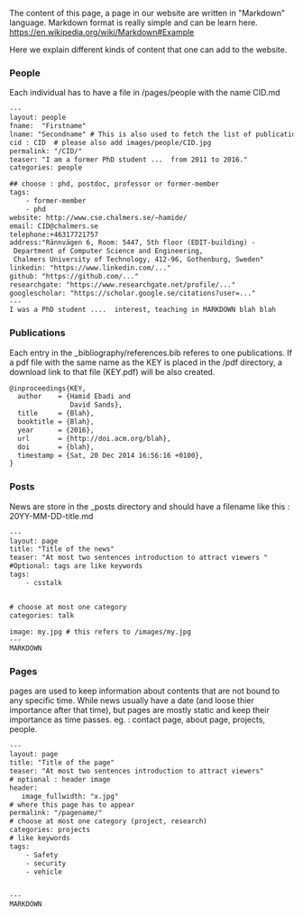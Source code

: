 The content of this page, a page in our website are written in "Markdown" language.
Markdown format is really simple and can be learn here.
https://en.wikipedia.org/wiki/Markdown#Example

Here we explain different kinds of content that one can add to the website.

### People
Each individual has to have a file in /pages/people with the name CID.md

```txt
---
layout: people
fname:  "Firstname"
lname: "Secondname" # This is also used to fetch the list of publications from bib files
cid : CID  # please also add images/people/CID.jpg
permalink: "/CID/"
teaser: "I am a former PhD student ...  from 2011 to 2016."
categories: people

## choose : phd, postdoc, professor or former-member
tags:
    - former-member
    - phd
website: http://www.cse.chalmers.se/~hamide/
email: CID@chalmers.se
telephone:+46317721757
address:"Rännvägen 6, Room: 5447, 5th floor (EDIT-building) -
 Department of Computer Science and Engineering,
 Chalmers University of Technology, 412-96, Gothenburg, Sweden"
linkedin: "https://www.linkedin.com/..."
github: "https://github.com/..."
researchgate: "https://www.researchgate.net/profile/..."
googlescholar: "https://scholar.google.se/citations?user=..."
---
I was a PhD student ....  interest, teaching in MARKDOWN blah blah
```


### Publications
Each entry in the _bibliography/references.bib referes to one publications.
If a pdf file with the same name as the KEY is placed in the /pdf directory,
a download link to that file (KEY.pdf) will be also created.

```txt
@inproceedings{KEY,
  author    = {Hamid Ebadi and
               David Sands},
  title     = {Blah},
  booktitle = {Blah},
  year      = {2016},
  url       = {http://doi.acm.org/blah},
  doi       = {blah},
  timestamp = {Sat, 20 Dec 2014 16:56:16 +0100},
}
```

### Posts

News are store in the _posts directory and should have a filename
like this : 20YY-MM-DD-title.md

```txt
---
layout: page
title: "Title of the news"
teaser: "At most two sentences introduction to attract viewers "
#Optional: tags are like keywords
tags:
    - csstalk


# choose at most one category
categories: talk

image: my.jpg # this refers to /images/my.jpg
---
MARKDOWN

```
### Pages
pages are used to keep information about contents that are not bound to any specific time.
 While news usually have a date (and loose thier importance after that time),
but pages are mostly static and keep their importance as time passes.
eg. : contact page, about page, projects, people.

```txt
---
layout: page
title: "Title of the page"
teaser: "At most two sentences introduction to attract viewers"
# optional : header image
header:
   image_fullwidth: "x.jpg"
# where this page has to appear
permalink: "/pagename/"
# choose at most one category (project, research)
categories: projects
# like keywords
tags:
    - Safety
    - security
    - vehicle


---
MARKDOWN
```
